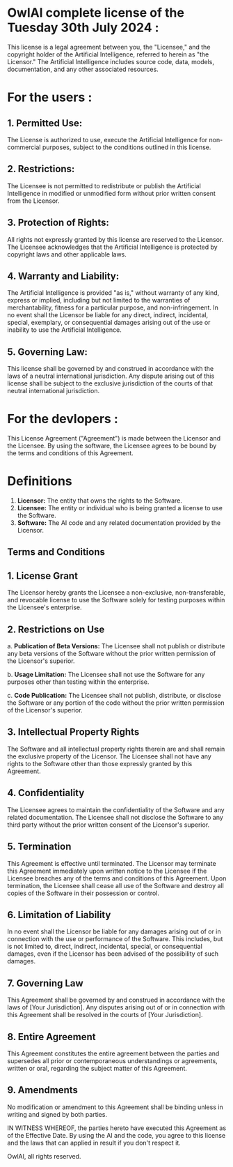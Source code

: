 # OwlAI complete license of the Tuesday 30th July 2024 :

This license is a legal agreement between you, the "Licensee," and the copyright holder of the Artificial Intelligence, referred to herein as "the Licensor." The Artificial Intelligence includes source code, data, models, documentation, and any other associated resources.




# For the users :

## 1. Permitted Use:
   The License is authorized to use, execute the Artificial Intelligence for non-commercial purposes, subject to the conditions outlined in this license.

## 2. Restrictions:
   The Licensee is not permitted to redistribute or publish the Artificial Intelligence in modified or unmodified form without prior written consent from the Licensor.

## 3. Protection of Rights:
   All rights not expressly granted by this license are reserved to the Licensor. The Licensee acknowledges that the Artificial Intelligence is protected by copyright laws and other applicable laws.

## 4. Warranty and Liability:
   The Artificial Intelligence is provided "as is," without warranty of any kind, express or implied, including but not limited to the warranties of merchantability, fitness for a particular purpose, and non-infringement. In no event shall the Licensor be liable for any direct, indirect, incidental, special, exemplary, or consequential damages arising out of the use or inability to use the Artificial Intelligence.

## 5. Governing Law:
   This license shall be governed by and construed in accordance with the laws of a neutral international jurisdiction. Any dispute arising out of this license shall be subject to the exclusive jurisdiction of the courts of that neutral international jurisdiction.



# For the devlopers : 

This License Agreement ("Agreement") is made between the Licensor and the Licensee. By using the software, the Licensee agrees to be bound by the terms and conditions of this Agreement.

# Definitions
1. **Licensor:** The entity that owns the rights to the Software.
2. **Licensee:** The entity or individual who is being granted a license to use the Software.
3. **Software:** The AI code and any related documentation provided by the Licensor.

## Terms and Conditions

## 1. License Grant
The Licensor hereby grants the Licensee a non-exclusive, non-transferable, and revocable license to use the Software solely for testing purposes within the Licensee's enterprise.

## 2. Restrictions on Use
a. **Publication of Beta Versions:** The Licensee shall not publish or distribute any beta versions of the Software without the prior written permission of the Licensor's superior.

b. **Usage Limitation:** The Licensee shall not use the Software for any purposes other than testing within the enterprise.

c. **Code Publication:** The Licensee shall not publish, distribute, or disclose the Software or any portion of the code without the prior written permission of the Licensor's superior.

## 3. Intellectual Property Rights
The Software and all intellectual property rights therein are and shall remain the exclusive property of the Licensor. The Licensee shall not have any rights to the Software other than those expressly granted by this Agreement.

## 4. Confidentiality
The Licensee agrees to maintain the confidentiality of the Software and any related documentation. The Licensee shall not disclose the Software to any third party without the prior written consent of the Licensor's superior.

## 5. Termination
This Agreement is effective until terminated. The Licensor may terminate this Agreement immediately upon written notice to the Licensee if the Licensee breaches any of the terms and conditions of this Agreement. Upon termination, the Licensee shall cease all use of the Software and destroy all copies of the Software in their possession or control.

## 6. Limitation of Liability
In no event shall the Licensor be liable for any damages arising out of or in connection with the use or performance of the Software. This includes, but is not limited to, direct, indirect, incidental, special, or consequential damages, even if the Licensor has been advised of the possibility of such damages.

## 7. Governing Law
This Agreement shall be governed by and construed in accordance with the laws of [Your Jurisdiction]. Any disputes arising out of or in connection with this Agreement shall be resolved in the courts of [Your Jurisdiction].

## 8. Entire Agreement
This Agreement constitutes the entire agreement between the parties and supersedes all prior or contemporaneous understandings or agreements, written or oral, regarding the subject matter of this Agreement.

## 9. Amendments
No modification or amendment to this Agreement shall be binding unless in writing and signed by both parties.

IN WITNESS WHEREOF, the parties hereto have executed this Agreement as of the Effective Date.
By using the AI and the code, you agree to this license and the laws that can applied in result if you don't respect it.


OwlAI, all rights reserved.



